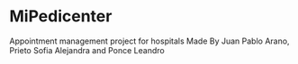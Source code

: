 # MiPedicenter
Appointment management project for hospitals
Made By Juan Pablo Arano, Prieto Sofia Alejandra and Ponce Leandro
